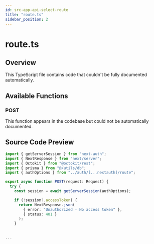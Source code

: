 ```yaml
---
id: src-app-api-select-route
title: "route.ts"
sidebar_position: 2
---
```


# route.ts

## Overview

This TypeScript file contains code that couldn't be fully documented automatically.

## Available Functions

### POST

This function appears in the codebase but could not be automatically documented.



## Source Code Preview

```typescript
import { getServerSession } from "next-auth";
import { NextResponse } from "next/server";
import { Octokit } from "@octokit/rest";
import { prisma } from "@/utils/db";
import { authOptions } from "../auth/[...nextauth]/route";

export async function POST(request: Request) {
  try {
    const session = await getServerSession(authOptions);

    if (!session?.accessToken) {
      return NextResponse.json(
        { error: "Unauthorized - No access token" },
        { status: 401 }
      );
    }

 
...
```